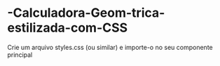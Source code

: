 # -Calculadora-Geom-trica-estilizada-com-CSS
Crie um arquivo styles.css (ou similar) e importe-o no seu componente principal
